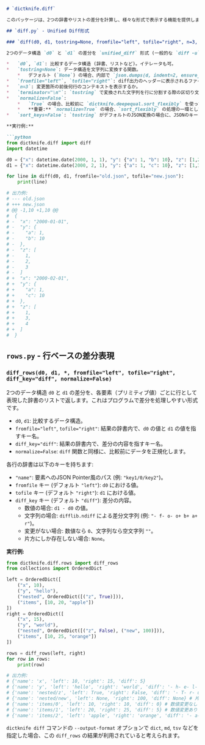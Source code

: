 ```markdown
# `dictknife.diff`

このパッケージは、2つの辞書やリストの差分を計算し、様々な形式で表示する機能を提供します。

## `diff.py` - Unified Diff形式

### `diff(d0, d1, tostring=None, fromfile="left", tofile="right", n=3, terminator="\n", normalize=False, sort_keys=False)`

2つのデータ構造 `d0` と `d1` の差分を `unified_diff` 形式 (一般的な `diff -u` のような出力) の行イテレータとして返します。

*   `d0`, `d1`: 比較するデータ構造 (辞書、リストなど)。イテレータも可。
*   `tostring=None`: データ構造を文字列に変換する関数。
    *   デフォルト (`None`) の場合、内部で `json.dumps(d, indent=2, ensure_ascii=False, sort_keys=sort_keys, default=str)` を使用して整形されたJSON文字列に変換します。
*   `fromfile="left"`, `tofile="right"`: diff出力のヘッダーに表示されるファイル名。
*   `n=3`: 変更箇所の前後何行のコンテキストを表示するか。
*   `terminator="\n"`: `tostring` で変換された文字列を行に分割する際の区切り文字。
*   `normalize=False`:
    *   `True` の場合、比較前に `dictknife.deepequal.sort_flexibly` を使ってデータを正規化します。これは主にリスト内の要素の順序や辞書のキーの順序が異なる場合に意味のある差分を得るために使われます。
    *   **重要:** `normalize=True` の場合、`sort_flexibly` の処理の一環として、全てのデータ値が `dictknife.transform.str_dict` によって文字列に変換された上で比較されます。そのため、数値やブール値なども文字列として比較される点に注意が必要です。これにより、例えば `1` と `"1"` が異なるものとして扱われる可能性があります (ただし、`sort_flexibly` がこれらを同一視するような正規化を行う場合を除く)。
*   `sort_keys=False`: `tostring` がデフォルトのJSON変換の場合に、JSONのキーをソートするかどうか。`normalize=True` の場合は、`sort_flexibly` によるソートが優先されるため、このオプションの影響は限定的です。

**実行例:**

```python
from dictknife.diff import diff
import datetime

d0 = {"x": datetime.date(2000, 1, 1), "y": {"a": 1, "b": 10}, "z": [1,2,3]}
d1 = {"x": datetime.date(2000, 2, 1), "y": {"a": 1, "c": 10}, "z": [1,3,4]}

for line in diff(d0, d1, fromfile="old.json", tofile="new.json"):
    print(line)

# 出力例:
# --- old.json
# +++ new.json
# @@ -1,10 +1,10 @@
#  {
# -  "x": "2000-01-01",
# -  "y": {
# -    "a": 1,
# -    "b": 10
# -  },
# -  "z": [
# -    1,
# -    2,
# -    3
# -  ]
# +  "x": "2000-02-01",
# +  "y": {
# +    "a": 1,
# +    "c": 10
# +  },
# +  "z": [
# +    1,
# +    3,
# +    4
# +  ]
#  }
```

## `rows.py` - 行ベースの差分表現

### `diff_rows(d0, d1, *, fromfile="left", tofile="right", diff_key="diff", normalize=False)`

2つのデータ構造 `d0` と `d1` の差分を、各要素（プリミティブ値）ごとに行として表現した辞書のリストで返します。これはプログラムで差分を処理しやすい形式です。

*   `d0`, `d1`: 比較するデータ構造。
*   `fromfile="left"`, `tofile="right"`: 結果の辞書内で、`d0` の値と `d1` の値を指すキー名。
*   `diff_key="diff"`: 結果の辞書内で、差分の内容を指すキー名。
*   `normalize=False`: `diff` 関数と同様に、比較前にデータを正規化します。

各行の辞書は以下のキーを持ちます:
*   `"name"`: 要素へのJSON Pointer風のパス (例: `"key1/0/key2"`)。
*   `fromfile` キー (デフォルト `"left"`): `d0` における値。
*   `tofile` キー (デフォルト `"right"`): `d1` における値。
*   `diff_key` キー (デフォルト `"diff"`): 差分の内容。
    *   数値の場合: `d1 - d0` の値。
    *   文字列の場合: `difflib.ndiff` による差分文字列 (例: `"- f- o- o+ b+ a+ r"`)。
    *   変更がない場合: 数値なら `0`、文字列なら空文字列 `""`。
    *   片方にしか存在しない場合: `None`。

**実行例:**

```python
from dictknife.diff.rows import diff_rows
from collections import OrderedDict

left = OrderedDict([
    ("x", 10),
    ("y", "hello"),
    ("nested", OrderedDict([("z", True)])),
    ("items", [10, 20, "apple"])
])
right = OrderedDict([
    ("x", 15),
    ("y", "world"),
    ("nested", OrderedDict([("z", False), ("new", 100)])),
    ("items", [10, 25, "orange"])
])

rows = diff_rows(left, right)
for row in rows:
    print(row)

# 出力例:
# {'name': 'x', 'left': 10, 'right': 15, 'diff': 5}
# {'name': 'y', 'left': 'hello', 'right': 'world', 'diff': '- h- e- l- l- o+ w+ o+ r+ l+ d'} # 文字列差分
# {'name': 'nested/z', 'left': True, 'right': False, 'diff': '- T- r- u- e+ F+ a+ l+ s+ e'} # 真偽値も文字列として比較される
# {'name': 'nested/new', 'left': None, 'right': 100, 'diff': None} # 片方のみ存在
# {'name': 'items/0', 'left': 10, 'right': 10, 'diff': 0} # 数値変更なし
# {'name': 'items/1', 'left': 20, 'right': 25, 'diff': 5} # 数値変更あり
# {'name': 'items/2', 'left': 'apple', 'right': 'orange', 'diff': '- a- p- p- l- e+ o+ r+ a+ n+ g+ e'} # 文字列変更
```

`dictknife diff` コマンドの `--output-format` オプションで `dict`, `md`, `tsv` などを指定した場合、この `diff_rows` の結果が利用されていると考えられます。
```
